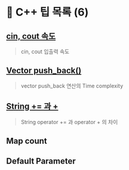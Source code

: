 
# 🚩 C++ 팁 목록 (6)

##  [cin, cout 속도](../cin.md)

> cin, cout 입출력 속도 
 
## [Vector push_back()](../vector_pb.md)
> vector push_back 연산의 Time complexity 
 
##  [String += 과 +](../string.md)
> String operator += 과 operator + 의 차이 

##  Map count
 
##  Default Parameter 
 
